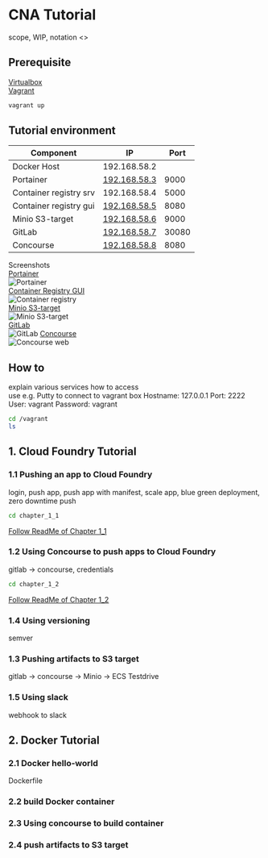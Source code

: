 # CNA Tutorial

scope, WIP, notation <>

## Prerequisite

[Virtualbox](https://www.virtualbox.org/)  
[Vagrant](https://www.vagrantup.com)  

```bash
vagrant up
```

## Tutorial environment



| Component     | IP           | Port  |
| ------------- |------------  | ----- |
| Docker Host   | 192.168.58.2 |       |
| Portainer     | [192.168.58.3](http://192.168.58.3:9000) | 9000  |
| Container registry srv  | 192.168.58.4 | 5000  |
| Container registry gui  | [192.168.58.5](http://192.168.58.5:8080) | 8080  |
| Minio S3-target  | [192.168.58.6](http://192.168.58.6:9000) | 9000  |
| GitLab        | [192.168.58.7](http://192.168.58.7:30080) | 30080 |
| Concourse | [192.168.58.8](http://192.168.58.8:8080) | 8080  |


Screenshots  
[Portainer](http://192.168.58.3:9000)  
![Portainer](https://github.com/smichard/CNA_tutorial/blob/master/tutorial_assets/chapter_0/Portainer01.JPG)  
[Container Registry GUI](http://192.168.58.5:8080)  
![Container registry](https://github.com/smichard/CNA_tutorial/blob/master/tutorial_assets/chapter_0/Container_Registry01.JPG)  
[Minio  S3-target](http://192.168.58.6:9000)  
![Minio S3-target](https://github.com/smichard/CNA_tutorial/blob/master/tutorial_assets/chapter_0/Minio01.JPG)  
[GitLab](http://192.168.58.7:30080)  
![GitLab](https://github.com/smichard/CNA_tutorial/blob/master/tutorial_assets/chapter_0/GitLab01.JPG)
[Concourse](http://192.168.58.8:8080)  
![Concourse web](https://github.com/smichard/CNA_tutorial/blob/master/tutorial_assets/chapter_0/Concourse01.JPG)

## How to
explain various services how to access  
use e.g. Putty to connect to vagrant box
Hostname: 127.0.0.1
Port: 2222
User: vagrant
Password: vagrant
```bash
cd /vagrant
ls
```

## 1. Cloud Foundry Tutorial

### 1.1 Pushing an app to Cloud Foundry  
login, push app, push app with manifest, scale app, blue green deployment, zero downtime push  
```bash
cd chapter_1_1
```
[Follow ReadMe of Chapter 1_1](https://github.com/smichard/CNA_tutorial/tree/master/chapter_1_1)

### 1.2 Using Concourse to push apps to Cloud Foundry

gitlab -> concourse, credentials  
```bash
cd chapter_1_2
```
[Follow ReadMe of Chapter 1_2](https://github.com/smichard/CNA_tutorial/tree/master/chapter_1_2)

### 1.4 Using versioning

semver

### 1.3 Pushing artifacts to S3 target  

gitlab -> concourse -> Minio -> ECS Testdrive

### 1.5 Using slack    

webhook to slack

## 2. Docker Tutorial

### 2.1 Docker hello-world  

Dockerfile  

### 2.2 build Docker container

### 2.3 Using concourse to build container

### 2.4 push artifacts to S3 target
